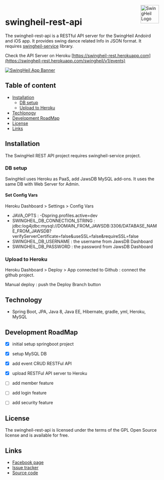 <a href="fb.me/swingheilapp/">
    <img src="https://t1.daumcdn.net/cfile/tistory/99CEF04C5B3066E235" alt="SwingHeil Logo" title="SwingHeil" align="right" height="60" />
</a>

swingheil-rest-api
======================

The swingheil-rest-api is a RESTful API server for the SwingHeil Andoird and iOS app. It provides swing dance related Info in JSON format.
It requires [swingheil-service](https://github.com/tomparkpro/swingheil-service) library.

Check the API Server on Heroku [https://swingheil-rest.herokuapp.com](https://swingheil-rest.herokuapp.com/swingheil/v1/events)


[![SwingHeil App Banner](https://t1.daumcdn.net/cfile/tistory/9912074C5B3066E107)](https://github.com/tomparkpro/swingheil-service/)

## Table of content

- [Installation](#installation)
    - [DB setup](#db-setup)
    - [Upload to Heroku](#upload-to-heroku)
- [Techlonogy](#technology)
- [Development RoadMap](#development-roadmap)
- [License](#license)
- [Links](#links)

## Installation

The SwingHeil REST API  project requires swingheil-service project.

### DB setup

SwingHeil uses Heroku as PaaS, add JawsDB MySQL add-ons. It uses the same DB with Web Server for Admin.

#### Set Config Vars 

Heroku Dashboard > Settings > Config Vars

- JAVA_OPTS : -Dspring.profiles.active=dev
- SWINGHEIL_DB_CONNECTION_STRING : jdbc:log4jdbc:mysql://DOMAIN_FROM_JAWSDB:3306/DATABASE_NAME_FROM_JAWSDB?verifyServerCertificate=false&useSSL=false&requireSSL=false
- SWINGHEIL_DB_USERNAME : the username from JawsDB Dashboard
- SWINGHEIL_DB_PASSWORD : the password from JawsDB Dashboard

### Upload to Heroku

Heroku Dashboard > Deploy > App connected to Github : connect the github project.

Manual deploy : push the Deploy Branch button


## Technology

- Spring Boot, JPA, Java 8, Java EE, Hibernate, gradle, yml, Heroku, MySQL


## Development RoadMap

- [x] initial setup springboot project
- [x] setup MySQL DB
- [x] add event CRUD RESTFul API
- [x] upload RESTFul API server to Heroku
- [ ] add member feature
- [ ] add login feature
- [ ] add security feature


## License

The swingheil-rest-api is licensed under the terms of the GPL Open Source
license and is available for free.


## Links

* [Facebook page](https://www.facebook.com/swingheilapp)
* [Issue tracker](https://github.com/tomparkpro/swingheil-rest-api/issues)
* [Source code](https://github.com/tomparkpro/swingheil-rest-api)
